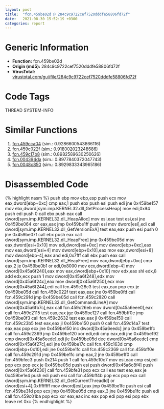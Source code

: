 ```yaml
---
layout: post
title:  "fcn.459be02d @ 284c9c9722cef7520dddfe58806fd72f"
date:   2021-08-30 15:52:19 +0300
categories: report
---
```


# Generic Information
- **Function:** fcn.459be02d
- **Origin (md5):** 284c9c9722cef7520dddfe58806fd72f
- **VirusTotal:** [virustotal.com/gui/file/284c9c9722cef7520dddfe58806fd72f][virustotal_ref]

# Code Tags
<span class="tag" id="THREAD">THREAD</span>
<span class="tag" id="SYSTEM-INFO">SYSTEM-INFO</span>


# Similar Functions

1. [fcn.459cca04][similar_1_ref] (sim.: 0.9286600543866116)
2. [fcn.459c022f][similar_2_ref] (sim.: 0.918002023248686)
3. [fcn.459c17b8][similar_3_ref] (sim.: 0.8982589630250626)
4. [fcn.004394da][similar_4_ref] (sim.: 0.8977840372047743)
5. [fcn.0048c850][similar_5_ref] (sim.: 0.8929833343965186)


# Disassembled Code

{% highlight nasm %}
push ebp
mov ebp,esp
push ecx
mov eax,dword[ebp+0xc]
cmp eax,1
push ebx
push esi
push edi
jne 0x459be157
mov ebx,dword[sym.imp.KERNEL32.dll_GetProcessHeap]
mov edi,0x94
push edi
push 0
call ebx
push eax
call dword[sym.imp.KERNEL32.dll_HeapAlloc]
mov esi,eax
test esi,esi
jne 0x459be064
xor eax,eax
jmp 0x459be1ff
push esi
mov dword[esi],edi
call dword[sym.imp.KERNEL32.dll_GetVersionExA]
test eax,eax
push esi
push 0
jne 0x459be07f
call ebx
push eax
call dword[sym.imp.KERNEL32.dll_HeapFree]
jmp 0x459be05d
mov eax,dword[esi+0x10]
mov edi,dword[esi+0xc]
mov dword[ebp+0xc],eax
mov eax,dword[esi+4]
mov dword[ebp+0x10],eax
mov eax,dword[esi+8]
mov dword[ebp-4],eax
and edi,0x7fff
call ebx
push eax
call dword[sym.imp.KERNEL32.dll_HeapFree]
mov eax,dword[ebp+0xc]
cmp eax,2
je 0x459be0b1
or edi,0x8000
mov ecx,dword[ebp-4]
mov dword[0x45a6f240],eax
mov eax,dword[ebp+0x10]
mov edx,eax
shl edx,8
add edx,ecx
push 1
mov dword[0x45a6f248],edx
mov dword[0x45a6f24c],eax
mov dword[0x45a6f250],ecx
mov dword[0x45a6f244],edi
call fcn.459c28c3
test eax,eax
pop ecx
je 0x459be05d
call fcn.459c022f
test eax,eax
jne 0x459be0fd
call fcn.459c291d
jmp 0x459be05d
call fcn.459c2820
call dword[sym.imp.KERNEL32.dll_GetCommandLineA]
mov dword[0x45a6fb7c],eax
call fcn.459c26eb
mov dword[0x45a6eee0],eax
call fcn.459c2115
test eax,eax
jge 0x459be127
call fcn.459bff0e
jmp 0x459be0f3
call fcn.459c2632
test eax,eax
jl 0x459be150
call fcn.459c23b5
test eax,eax
jl 0x459be150
push 0
call fcn.459c14a7
test eax,eax
pop ecx
jne 0x459be150
inc dword[0x45a6eedc]
jmp 0x459be1fc
call fcn.459c2369
jmp 0x459be120
xor edi,edi
cmp eax,edi
jne 0x459be192
cmp dword[0x45a6eedc],edi
jle 0x459be05d
dec dword[0x45a6eedc]
cmp dword[0x45a6f27c],edi
jne 0x459be17c
call fcn.459c163d
cmp dword[ebp+0x10],edi
jne 0x459be1fc
call fcn.459c2369
call fcn.459bff0e
call fcn.459c291d
jmp 0x459be1fc
cmp eax,2
jne 0x459be1f0
call fcn.459bfec3
push 0x214
push 1
call fcn.459c10c7
mov esi,eax
cmp esi,edi
pop ecx
pop ecx
je 0x459be05d
push esi
push dword[0x45a6c8f4]
push dword[0x45a6f230]
call fcn.459bfe31
pop ecx
call eax
test eax,eax
je 0x459be1e4
push edi
push esi
call fcn.459bff4b
pop ecx
pop ecx
call dword[sym.imp.KERNEL32.dll_GetCurrentThreadId]
or dword[esi+4],0xffffffff
mov dword[esi],eax
jmp 0x459be1fc
push esi
call fcn.459be31d
pop ecx
jmp 0x459be05d
cmp eax,3
jne 0x459be1fc
push edi
call fcn.459c01ba
pop ecx
xor eax,eax
inc eax
pop edi
pop esi
pop ebx
leave 
ret 0xc
{% endhighlight %}


[similar_1_ref]: /report/fcn.459cca04@284c9c9722cef7520dddfe58806fd72f
[similar_2_ref]: /report/fcn.459c022f@284c9c9722cef7520dddfe58806fd72f
[similar_3_ref]: /report/fcn.459c17b8@284c9c9722cef7520dddfe58806fd72f
[similar_4_ref]: /report/fcn.004394da@46f6c2adf1fd4d1453ed312ca79dd9bf
[similar_5_ref]: /report/fcn.0048c850@289859175c221b107317af7727d26c17
[virustotal_ref]: https://www.virustotal.com/gui/file/284c9c9722cef7520dddfe58806fd72f